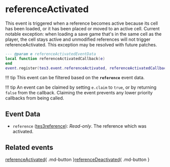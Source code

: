 # referenceActivated
<div class="search_terms" style="display: none">referenceactivated</div>

<!---
	This file is autogenerated. Do not edit this file manually. Your changes will be ignored.
	More information: https://github.com/MWSE/MWSE/tree/master/docs
-->

This event is triggered when a reference becomes active because its cell has been loaded, or it has been placed or moved to an active cell. Current notable exception: when loading a save game that's in the same cell as the player, the cell stays active and unmodified references will not trigger referenceActivated. This exception may be resolved with future patches.

```lua
--- @param e referenceActivatedEventData
local function referenceActivatedCallback(e)
end
event.register(tes3.event.referenceActivated, referenceActivatedCallback)
```

!!! tip
	This event can be filtered based on the **`reference`** event data.

!!! tip
	An event can be claimed by setting `e.claim` to `true`, or by returning `false` from the callback. Claiming the event prevents any lower priority callbacks from being called.

## Event Data

* `reference` ([tes3reference](../types/tes3reference.md)): *Read-only*. The reference which was activated.


## Related events

[referenceActivated](./referenceActivated.md){ .md-button }[referenceDeactivated](./referenceDeactivated.md){ .md-button }


